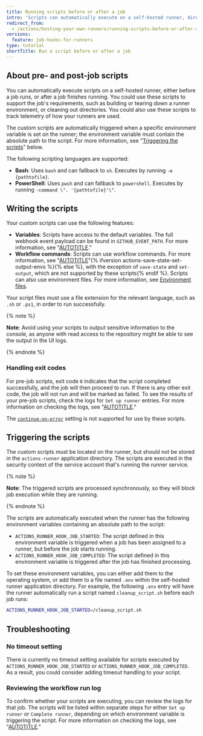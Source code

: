 ```yaml
---
title: Running scripts before or after a job
intro: 'Scripts can automatically execute on a self-hosted runner, directly before or after a job.'
redirect_from:
  - /actions/hosting-your-own-runners/running-scripts-before-or-after-a-job
versions:
  feature: job-hooks-for-runners
type: tutorial
shortTitle: Run a script before or after a job
---
```


## About pre- and post-job scripts

You can automatically execute scripts on a self-hosted runner, either before a job runs, or after a job finishes running. You could use these scripts to support the job's requirements, such as building or tearing down a runner environment, or cleaning out directories. You could also use these scripts to track telemetry of how your runners are used.

The custom scripts are automatically triggered when a specific environment variable is set on the runner; the environment variable must contain the absolute path to the script. For more information, see "[Triggering the scripts](#triggering-the-scripts)" below.

The following scripting languages are supported:

- **Bash**: Uses `bash` and can fallback to `sh`. Executes by running `-e {pathtofile}`.
- **PowerShell**: Uses `pwsh` and can fallback to `powershell`. Executes by running `-command \". '{pathtofile}'\"`.

## Writing the scripts

Your custom scripts can use the following features:

- **Variables**:  Scripts have access to the default variables. The full webhook event payload can be found in `GITHUB_EVENT_PATH`. For more information, see "[AUTOTITLE](/actions/learn-github-actions/variables#default-environment-variables)."
- **Workflow commands**: Scripts can use workflow commands. For more information, see "[AUTOTITLE](/actions/using-workflows/workflow-commands-for-github-actions)"{% ifversion actions-save-state-set-output-envs %}{% else %}, with the exception of `save-state` and `set-output`, which are not supported by these scripts{% endif %}. Scripts can also use environment files. For more information, see [Environment files](/actions/using-workflows/workflow-commands-for-github-actions#environment-files).

Your script files must use a file extension for the relevant language, such as `.sh` or `.ps1`, in order to run successfully.

{% note %}

**Note**: Avoid using your scripts to output sensitive information to the console, as anyone with read access to the repository might be able to see the output in the UI logs.

{% endnote %}

### Handling exit codes

For pre-job scripts, exit code `0` indicates that the script completed successfully, and the job will then proceed to run. If there is any other exit code, the job will not run and will be marked as failed. To see the results of your pre-job scripts, check the logs for `Set up runner` entries. For more information on checking the logs, see "[AUTOTITLE](/actions/monitoring-and-troubleshooting-workflows/using-workflow-run-logs#viewing-logs-to-diagnose-failures)."

The [`continue-on-error`](/actions/using-workflows/workflow-syntax-for-github-actions#jobsjob_idcontinue-on-error) setting is not supported for use by these scripts.

## Triggering the scripts

The custom scripts must be located on the runner, but should not be stored in the `actions-runner` application directory. The scripts are executed in the security context of the service account that's running the runner service.

{% note %}

**Note**: The triggered scripts are processed synchronously, so they will block job execution while they are running.

{% endnote %}

The scripts are automatically executed when the runner has the following environment variables containing an absolute path to the script:
- `ACTIONS_RUNNER_HOOK_JOB_STARTED`: The script defined in this environment variable is triggered when a job has been assigned to a runner, but before the job starts running.
- `ACTIONS_RUNNER_HOOK_JOB_COMPLETED`: The script defined in this environment variable is triggered after the job has finished processing.

To set these environment variables, you can either add them to the operating system, or add them to a file named `.env` within the self-hosted runner application directory. For example, the following `.env` entry will have the runner automatically run a script named `cleanup_script.sh` before each job runs:

```bash
ACTIONS_RUNNER_HOOK_JOB_STARTED=/cleanup_script.sh
```

## Troubleshooting

### No timeout setting

There is currently no timeout setting available for scripts executed by `ACTIONS_RUNNER_HOOK_JOB_STARTED` or `ACTIONS_RUNNER_HOOK_JOB_COMPLETED`. As a result, you could consider adding timeout handling to your script.

### Reviewing the workflow run log

To confirm whether your scripts are executing, you can review the logs for that job. The scripts will be listed within separate steps for either `Set up runner` or `Complete runner`, depending on which environment variable is triggering the script. For more information on checking the logs, see "[AUTOTITLE](/actions/monitoring-and-troubleshooting-workflows/using-workflow-run-logs#viewing-logs-to-diagnose-failures)."
